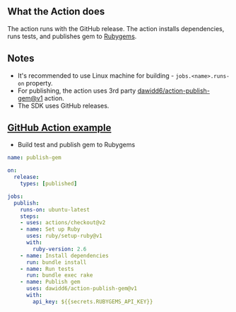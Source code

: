 ## What the Action does
The action runs with the GitHub release. The action installs dependencies, runs tests, and publishes gem to [Rubygems](https://rubygems.org/gems/kontent-delivery-sdk-ruby).

## Notes
- It's recommended to use Linux machine for building - `jobs.<name>.runs-on` property.
- For publishing, the action uses 3rd party [dawidd6/action-publish-gem@v1](https://github.com/dawidd6/action-publish-gem) action.
- The SDK uses GitHub releases.

## [GitHub Action example](https://github.com/kontent-ai/kontent-delivery-sdk-ruby/blob/master/.github/workflows/publish-gem.yml)
- Build test and publish gem to Rubygems
```yaml
name: publish-gem

on:
  release:
    types: [published]

jobs:
  publish:
    runs-on: ubuntu-latest
    steps:
    - uses: actions/checkout@v2
    - name: Set up Ruby
      uses: ruby/setup-ruby@v1
      with:
        ruby-version: 2.6
    - name: Install dependencies
      run: bundle install
    - name: Run tests
      run: bundle exec rake
    - name: Publish gem
      uses: dawidd6/action-publish-gem@v1
      with:
        api_key: ${{secrets.RUBYGEMS_API_KEY}}
```
